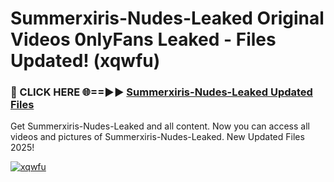 # Summerxiris-Nudes-Leaked Original Videos 0nlyFans Leaked - Files Updated! (xqwfu)

<h3>🔴 CLICK HERE 🌐==►► <a href="https://tinyurl.com/5h6xmrr3" rel="nofollow">Summerxiris-Nudes-Leaked Updated Files</a></h3>

Get Summerxiris-Nudes-Leaked and all content. Now you can access all videos and pictures of Summerxiris-Nudes-Leaked. New Updated Files 2025!

[![xqwfu](https://i.imgur.com/KVD873Z.gif)](https://tinyurl.com/5h6xmrr3)
